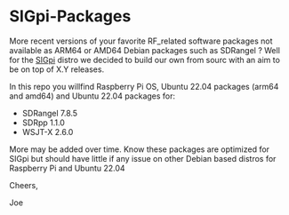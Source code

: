 # SIGpi-Packages
More recent versions of your favorite RF_related software packages not available as ARM64 or AMD64 Debian packages such as SDRangel ?
Well for the [SIGpi](https://github.com/joecupano/SIGpi/wiki)  distro we decided to build our own from sourc with an aim to
be on top of X.Y releases. 

In this repo you willfind Raspberry Pi OS, Ubuntu 22.04 packages (arm64 and amd64) and Ubuntu 22.04 packages for:

- SDRangel 7.8.5
- SDRpp 1.1.0
- WSJT-X 2.6.0

More may be added over time. Know these packages are optimized for SIGpi but should have little if any issue on other Debian based
distros for Raspberry Pi and Ubuntu 22.04

Cheers,

Joe
